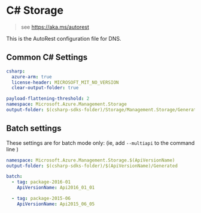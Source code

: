 # C# Storage

> see https://aka.ms/autorest

This is the AutoRest configuration file for DNS.

## Common C# Settings

``` yaml $(csharp)
csharp:
  azure-arm: true
  license-header: MICROSOFT_MIT_NO_VERSION  
  clear-output-folder: true
```

``` yaml $(csharp) && !$(multiapi)
payload-flattening-threshold: 2
namespace: Microsoft.Azure.Management.Storage
output-folder: $(csharp-sdks-folder)/Storage/Management.Storage/Generated
```

## Batch settings
These settings are for batch mode only: (ie, add `--multiapi` to the command line )

``` yaml $(multiapi)
namespace: Microsoft.Azure.Management.Storage.$(ApiVersionName)
output-folder: $(csharp-sdks-folder)/$(ApiVersionName)/Generated

batch:
  - tag: package-2016-01
    ApiVersionName: Api2016_01_01

  - tag: package-2015-06
    ApiVersionName: Api2015_06_05
```